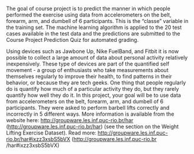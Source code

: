 The goal of course project is to predict the manner in which people performed the exercise using data from
accelerometers on the belt, forearm, arm, and dumbell of 6 participants. This is the “classe” variable in the
training set. The machine learning algorithm is applied to the 20 test cases available in the test data and the
predictions are submitted to the Course Project Prediction Quiz for automated grading.

Using devices such as Jawbone Up, Nike FuelBand, and Fitbit it is now possible to collect a large amount of
data about personal activity relatively inexpensively. These type of devices are part of the quantified self
movement - a group of enthusiasts who take measurements about themselves regularly to improve their
health, to find patterns in their behavior, or because they are tech geeks. One thing that people regularly do
is quantify how much of a particular activity they do, but they rarely quantify how well they do it. In this
project, your goal will be to use data from accelerometers on the belt, forearm, arm, and dumbell of 6
participants. They were asked to perform barbell lifts correctly and incorrectly in 5 different ways. More
information is available from the website here: http://groupware.les.inf.puc-rio.br/har
(http://groupware.les.inf.puc-rio.br/har) (see the section on the Weight Lifting Exercise Dataset).
Read more: http://groupware.les.inf.puc-rio.br/har#ixzz3xsbS5bVX (http://groupware.les.inf.puc-rio.br
/har#ixzz3xsbS5bVX)
